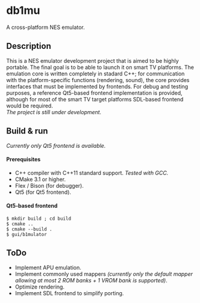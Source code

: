 # db1mu
A cross-platform NES emulator.

## Description
This is a NES emulator development project that is aimed to be highly portable. The final goal is to be able to launch it on smart TV platforms. The emulation core is written completely in stadard C++; for communication with the platform-specific functions (rendering, sound), the core provides interfaces that must be implemented by frontends. For debug and testing purposes, a reference Qt5-based frontend implementation is provided, although for most of the smart TV target platforms SDL-based frontend would be required.  
_The project is still under development._

## Build & run
_Currently only Qt5 frontend is available._

#### Prerequisites
* C++ compiler with C++11 standard support. _Tested with GCC._
* CMake 3.1 or higher.
* Flex / Bison (for debugger).
* Qt5 (for Qt5 frontend).

#### Qt5-based frontend
```
$ mkdir build ; cd build
$ cmake ..
$ cmake --build .
$ gui/b1mulator
```

## ToDo
* Implement APU emulation.
* Implement commonly used mappers _(currently only the default mapper allowing at most 2 ROM banks + 1 VROM bank is supported)_.
* Optimize rendering.
* Implement SDL frontend to simplify porting.